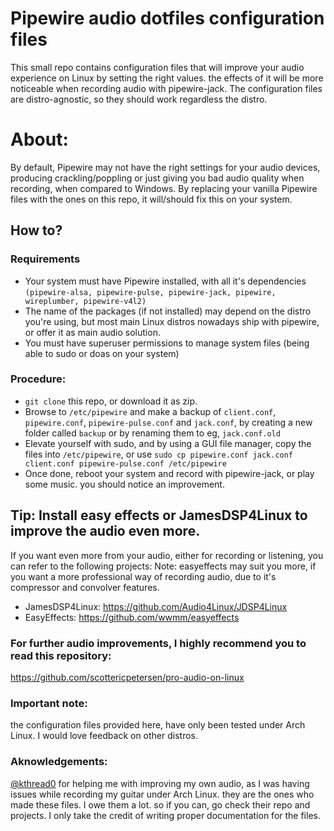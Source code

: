# Pipewire audio dotfiles configuration files

This small repo contains configuration files that will improve your audio experience on Linux by setting the right values. the effects of it will be more noticeable when recording audio with pipewire-jack.
The configuration files are distro-agnostic, so they should work regardless the distro.


# About:
By default, Pipewire may not have the right settings for your audio devices, producing crackling/poppling or just giving you bad audio quality when recording, when compared to Windows. By replacing your vanilla Pipewire files with the ones on this repo, it will/should fix this on your system.

## How to?

### Requirements
- Your system must have Pipewire installed, with all it's dependencies `(pipewire-alsa, pipewire-pulse, pipewire-jack, pipewire, wireplumber, pipewire-v4l2)`
- The name of the packages (if not installed) may depend on the distro you're using, but most main Linux distros nowadays ship with pipewire, or offer it as main audio solution.
- You must have superuser permissions to manage system files (being able to sudo or doas on your system)

### Procedure:

- `git clone` this repo, or download it as zip. 
- Browse to `/etc/pipewire` and make a backup of `client.conf`, `pipewire.conf`, `pipewire-pulse.conf` and `jack.conf`, by creating a new folder called `backup` or by renaming them to eg, `jack.conf.old`
- Elevate yourself with sudo, and by using a GUI file manager, copy the files into `/etc/pipewire`, or use `sudo cp pipewire.conf jack.conf client.conf pipewire-pulse.conf /etc/pipewire`
- Once done, reboot your system and record with pipewire-jack, or play some music. you should notice an improvement.



## Tip: Install easy effects or JamesDSP4Linux to improve the audio even more.
If you want even more from your audio, either for recording or listening, you can refer to the following projects:
Note: easyeffects may suit you more, if you want a more professional way of recording audio, due to it's compressor and convolver features.
- JamesDSP4Linux: https://github.com/Audio4Linux/JDSP4Linux
- EasyEffects: https://github.com/wwmm/easyeffects

### For further audio improvements, I highly recommend you to read this repository:

https://github.com/scottericpetersen/pro-audio-on-linux

### Important note:

the configuration files provided here, have only been tested under Arch Linux. I would love feedback on other distros.



### Aknowledgements:

[@kthread0](https://github.com/kthread0) for helping me with improving my own audio, as I was having issues while recording my guitar under Arch Linux. they are the ones who made these files. I owe them a lot. so if you can, go check their repo and projects. I only take the credit of writing proper documentation for the files.
